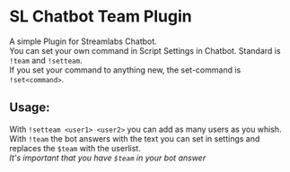 # SL Chatbot Team Plugin

A simple Plugin for Streamlabs Chatbot.  
You can set your own command in Script Settings in Chatbot. Standard is `!team` and `!setteam`.  
If you set your command to anything new, the set-command is `!set<command>`.  

## Usage:

With `!setteam <user1> <user2>` you can add as many users as you whish.  
With `!team` the bot answers with the text you can set in settings and replaces the `$team` with the userlist.  
*It's important that you have `$team` in your bot answer*  
